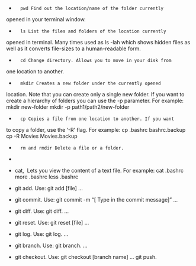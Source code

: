 * 		pwd Find out the location/name of the folder currently 
opened in your terminal window.
* 		ls List the files and folders of the location currently 
opened in terminal. Many times used as ls -lah which shows hidden files as 
well as it converts file-sizes to a human-readable form.
* 		cd Change directory. Allows you to move in your disk from 
one location to another.
* 		mkdir Creates a new folder under the currently opened 
location. Note that you can create only a single new folder. If you want 
to create a hierarchy of folders you can use the -p parameter. For 
example: mkdir new-folder mkdir -p path1/path2/new-folder
* 		cp Copies a file from one location to another. If you want 
to copy a folder, use the ‘-R’ flag. For example: cp .bashrc 
bashrc.backup cp -R Movies Movies.backup
* 		rm and rmdir Delete a file or a folder. 
* 
* cat,  Lets you view the content of a text file. For example: cat 
.bashrc more .bashrc less .bashrc

* git add. Use: git add [file] ...
* git commit. Use: git commit -m “[ Type in the commit message]” ...
* git diff. Use: git diff. ...
* git reset. Use: git reset [file] ...
* git log. Use: git log. ...
* git branch. Use: git branch. ...
* git checkout. Use: git checkout [branch name] ...
       git push. 
